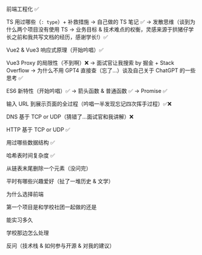 前端工程化 ✅

TS 用过哪些（`: type`）+ 补救措施 -> 自己做的 TS 笔记 ✅ -> 发散思维（谈到为什么两个项目没有使用 TS -> 业务目标 & 技术难点的权衡，灵感来源于拱猪仔学长之前和我共写文档的经历，感谢学长!）✅

Vue2 & Vue3 响应式原理（开始吟唱）✅

Vue3 Proxy 的局限性（不到啊）❌ -> 面试官让我搜索 by 掘金 + Stack Overflow -> 为什么不用 GPT4 直接查（忘了...）谈及自己关于 ChatGPT 的一些思考 ✅

ES6 新特性（开始吟唱）✅ -> 箭头函数 & 普通函数 ✅ -> Promise ✅

输入 URL 到展示页面的全过程（吟唱一半发现忘记四次挥手过程）✅❌

DNS 基于 TCP or UDP（猜错了...面试官和我讲解）❌

HTTP 基于 TCP or UDP ✅

用过哪些数据结构 ✅

哈希表时间复杂度 ✅

从链表末尾删除一个元素（没问完）

平时有哪些兴趣爱好（扯了一堆历史 & 文学）

为什么选择前端

第一个项目是和学校社团一起做的还是

能实习多久

学校那边怎么处理

反问（技术栈 & 如何参与开源 & 对我的建议）

